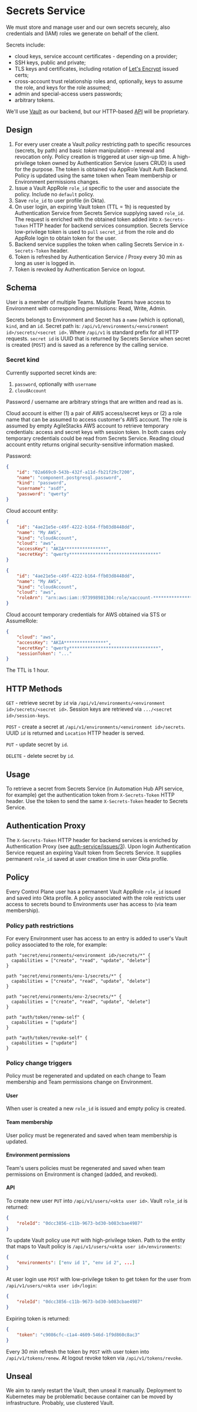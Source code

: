 # Secrets Service

We must store and manage user and our own secrets securely, also credentials and (IAM) roles we generate on behalf of the client.

Secrets include:

- cloud keys, service account certificates - depending on a provider;
- SSH keys, public and private;
- TLS keys and certificates, including rotation of [Let's Encrypt] issued certs;
- cross-account trust relationship roles and, optionally, keys to assume the role, and keys for the role assumed;
- admin and special-access users passwords;
- arbitrary tokens.

We'll use [Vault] as our backend, but our HTTP-based [API] will be proprietary.

## Design

1. For every user create a Vault _policy_ restricting path to specific resources (secrets, by path) and basic _token_ manipulation - renewal and revocation only. Policy creation is triggered at user sign-up time. A high-privilege token owned by Authentication Service (users CRUD) is used for the purpose. The token is obtained via AppRole Vault Auth Backend. Policy is updated using the same token when Team membership or Environment permissions changes.
2. Issue a Vault AppRole `role_id` specific to the user and associate the policy. Include no `default` policy.
3. Save `role_id` to user profile (in Okta).
4. On user login, an expiring Vault token (TTL = 1h) is requested by Authentication Service from Secrets Service supplying saved `role_id`. The request is enriched with the obtained token added into `X-Secrets-Token` HTTP header for backend services consumption. Secrets Service low-privilege token is used to `pull` `secret_id` from the role and do AppRole login to obtain token for the user.
5. Backend service supplies the token when calling Secrets Service in `X-Secrets-Token` header.
6. Token is refreshed by Authentication Service / Proxy every 30 min as long as user is logged in.
7. Token is revoked by Authentication Service on logout.

## Schema

User is a member of multiple Teams. Multiple Teams have access to Environment with corresponding permissions: Read, Write, Admin.

Secrets belongs to Environment and Secret has a `name` (which is optional), `kind`, and an `id`. Secret path is: `/api/v1/environments/<environment id>/secrets/<secret id>`. Where `/api/v1` is standard prefix for all HTTP requests. `secret id` is UUID that is returned by Secrets Service when secret is created (`POST`) and is saved as a reference by the calling service.

### Secret kind

Currently supported secret kinds are:

1. `password`, optionally with `username`
2. `cloudAccount`

Password / username are arbitrary strings that are written and read as is.

Cloud account is either (1) a pair of AWS access/secret keys or (2) a role name that can be assumed to access customer's AWS account. The role is assumed by empty AgileStacks AWS account to retrieve temporary credentials: access and secret keys with session token. In both cases only temporary credentials could be read from Secrets Service. Reading cloud account entity returns original security-sensitive information masked.

Password:

```json
{
    "id": "02a669c0-543b-432f-a11d-fb21f29c7200",
    "name": "component.postgresql.password",
    "kind": "password",
    "username": "asdf",
    "password": "qwerty"
}
```

Cloud account entity:

```json
{
    "id": "4ae21e5e-c49f-4222-b164-ffb03d8448dd",
    "name": "My AWS",
    "kind": "cloudAccount",
    "cloud": "aws",
    "accessKey": "AKIA****************",
    "secretKey": "qwerty**********************************"
}
```

```json
{
    "id": "4ae21e5e-c49f-4222-b164-ffb03d8448dd",
    "name": "My AWS",
    "kind": "cloudAccount",
    "cloud": "aws",
    "roleArn": "arn:aws:iam::973998981304:role/xaccount-*********************"
}
```

Cloud account temporary credentials for AWS obtained via STS or AssumeRole:

```json
{
    "cloud": "aws",
    "accessKey": "AKIA****************",
    "secretKey": "qwerty**********************************",
    "sessionToken": "..."
}
```

The TTL is 1 hour.

## HTTP Methods

`GET` - retrieve secret by `id` via `/api/v1/environments/<environment id>/secrets/<secret id>`. Session keys are retrieved via `.../<secret id>/session-keys`.

`POST` - create a secret at `/api/v1/environments/<environment id>/secrets`. UUID `id` is returned and `Location` HTTP header is served.

`PUT` - update secret by `id`.

`DELETE` - delete secret by `id`.

## Usage

To retrieve a secret from Secrets Service (in Automation Hub API service, for example) get the authentication token from `X-Secrets-Token` HTTP header. Use the token to send the same `X-Secrets-Token` header to Secrets Service.

## Authentication Proxy

The `X-Secrets-Token` HTTP header for backend services is enriched by Authentication Proxy (see [auth-service/issues/3](https://github.com/agilestacks/auth-service/issues/3)). Upon login Authentication Service request an expiring Vault token from Secrets Service. It supplies permanent `role_id` saved at user creation time in user Okta profile.

## Policy

Every Control Plane user has a permanent Vault AppRole `role_id` issued and saved into Okta profile. A policy associated with the role restricts user access to secrets bound to Environments user has access to (via team membership).

### Policy path restrictions

For every Environment user has access to an entry is added to user's Vault policy associated to the role, for example:

```hcl
path "secret/environments/<environment id>/secrets/*" {
  capabilities = ["create", "read", "update", "delete"]
}

path "secret/environments/env-1/secrets/*" {
  capabilities = ["create", "read", "update", "delete"]
}

path "secret/environments/env-2/secrets/*" {
  capabilities = ["create", "read", "update", "delete"]
}

path "auth/token/renew-self" {
  capabilities = ["update"]
}

path "auth/token/revoke-self" {
  capabilities = ["update"]
}
```

### Policy change triggers

Policy must be regenerated and updated on each change to Team membership and Team permissions change on Environment. 

#### User

When user is created a new `role_id` is issued and empty policy is created.

#### Team membership

User policy must be regenerated and saved when team membership is updated.

#### Environment permissions

Team's users policies must be regenerated and saved when team permissions on Environment is changed (added, and revoked).

#### API

To create new user `PUT` into `/api/v1/users/<okta user id>`. Vault `role_id` is returned:

```json
{
    "roleId": "0dcc3856-c11b-9673-bd30-b083cbae4987"
}
```

To update Vault policy use `PUT` with high-privilege token. Path to the entity that maps to Vault policy is `/api/v1/users/<okta user id>/environments`:

```json
{
    "environments": ["env id 1", "env id 2", ...]
}
```

At user login use `POST` with low-privilege token to get token for the user from `/api/v1/users/<okta user id>/login`:

```json
{
    "roleId": "0dcc3856-c11b-9673-bd30-b083cbae4987"
}
```

Expiring token is returned:

```json
{
    "token": "c9086cfc-c1a4-4609-546d-1f9d860c8ac3"
}
```

Every 30 min refresh the token by `POST` with user token into `/api/v1/tokens/renew`. At logout revoke token via `/api/v1/tokens/revoke`.

## Unseal

We aim to rarely restart the Vault, then unseal it manually. Deployment to Kubernetes may be problematic because container can be moved by infrastructure. Probably, use clustered Vault.


[API]: https://agilestacks.github.io/secrets-service/API.html
[Vault]: https://www.vaultproject.io/
[Let's Encrypt]: https://letsencrypt.org/
